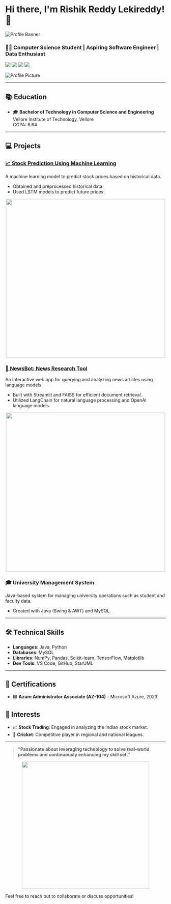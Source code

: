 # Hi there, I'm Rishik Reddy Lekireddy! 👋

![Profile Banner](https://user-images.githubusercontent.com/banner-placeholder) <!-- Add your custom banner URL here -->

### 👨‍💻 Computer Science Student | Aspiring Software Engineer | Data Enthusiast

<p align="left">
  <a href="mailto:iamrishik2003@gmail.com"><img src="https://img.shields.io/badge/Email-D14836?style=for-the-badge&logo=gmail&logoColor=white"></a>
  <a href="https://linkedin.com/in/your-profile-link"><img src="https://img.shields.io/badge/LinkedIn-0077B5?style=for-the-badge&logo=linkedin&logoColor=white"></a>
  <a href="https://github.com/rishireddy671"><img src="https://img.shields.io/badge/GitHub-181717?style=for-the-badge&logo=github&logoColor=white"></a>
  <a href="https://drive.google.com/file/d/1Bel0Um4JrDgoyyNWTlJJ-RwW4vRavGba/view?usp=sharing"><img src="https://img.shields.io/badge/Resume-4285F4?style=for-the-badge&logo=google-drive&logoColor=white"></a>
</p>

![Profile Picture](https://user-images.githubusercontent.com/profile-pic-placeholder) <!-- Add your profile picture URL here -->

---

## 📚 Education
- 🎓 **Bachelor of Technology in Computer Science and Engineering**  
  Vellore Institute of Technology, Vellore  
  CGPA: 8.64  

---

## 💻 Projects

### [📈 Stock Prediction Using Machine Learning](https://github.com/rishireddy671/Stock-Market-Prediction)
A machine learning model to predict stock prices based on historical data.  
- Obtained and preprocessed historical data.
- Used LSTM models to predict future prices.
  
<p align="center">
  <img src="https://user-images.githubusercontent.com/stock-prediction-placeholder" width="500px"> <!-- Add an image of the project here -->
</p>

### [📰 NewsBot: News Research Tool](https://github.com/rishireddy671/News-Artcile-BOt)
An interactive web app for querying and analyzing news articles using language models.  
- Built with Streamlit and FAISS for efficient document retrieval.
- Utilized LangChain for natural language processing and OpenAI language models.
  
<p align="center">
  <img src="https://user-images.githubusercontent.com/newsbot-placeholder" width="500px"> <!-- Add an image of the project here -->
</p>

### 🎓 University Management System
Java-based system for managing university operations such as student and faculty data.
- Created with Java (Swing & AWT) and MySQL.

---

## 🛠️ Technical Skills

- **Languages**: Java, Python
- **Databases**: MySQL
- **Libraries**: NumPy, Pandas, Scikit-learn, TensorFlow, Matplotlib
- **Dev Tools**: VS Code, GitHub, StarUML

---

## 📜 Certifications

- 🟦 **Azure Administrator Associate (AZ-104)** - Microsoft Azure, 2023  

## 🎯 Interests
- 📈 **Stock Trading**: Engaged in analyzing the Indian stock market.
- 🏏 **Cricket**: Competitive player in regional and national leagues.

---

> **“Passionate about leveraging technology to solve real-world problems and continuously enhancing my skill set.”**

<p align="center">
  <img src="https://user-images.githubusercontent.com/animation-placeholder" width="400px"> <!-- Add a custom animation here -->
</p>

Feel free to reach out to collaborate or discuss opportunities!
